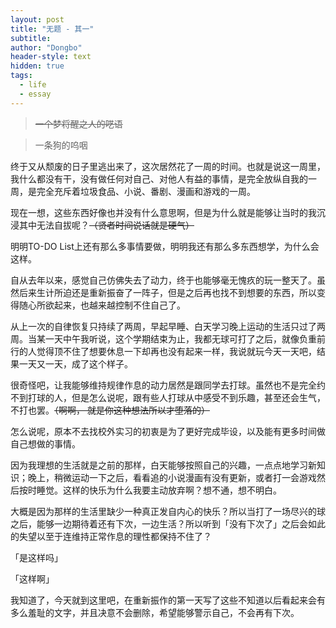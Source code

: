 ```yaml
---
layout: post
title: "无题 - 其一"
subtitle: 
author: "Dongbo"
header-style: text
hidden: true
tags:
  - life
  - essay
---
```


> ~~一个梦将醒之人的呓语~~

> 一条狗的呜咽

终于又从颓废的日子里逃出来了，这次居然花了一周的时间。也就是说这一周里，我什么都没有干，没有做任何对自己、对他人有益的事情，是完全放纵自我的一周，是完全充斥着垃圾食品、小说、番剧、漫画和游戏的一周。

现在一想，这些东西好像也并没有什么意思啊，但是为什么就是能够让当时的我沉浸其中无法自拔呢？~~（贤者时间说话就是硬气）~~

明明TO-DO List上还有那么多事情要做，明明我还有那么多东西想学，为什么会这样。

自从去年以来，感觉自己仿佛失去了动力，终于也能够毫无愧疚的玩一整天了。虽然后来生计所迫还是重新振奋了一阵子，但是之后再也找不到想要的东西，所以变得随心所欲起来，也越来越控制不住自己了。

从上一次的自律恢复只持续了两周，早起早睡、白天学习晚上运动的生活只过了两周。当某一天中午我听说，这个学期结束为止，我都无球可打了之后，就像负重前行的人觉得顶不住了想要休息一下却再也没有起来一样，我说就玩今天一天吧，结果一天又一天，成了这个样子。

很奇怪吧，让我能够维持规律作息的动力居然是跟同学去打球。虽然也不是完全约不到打球的人，但是怎么说呢，跟有些人打球从中感受不到乐趣，甚至还会生气，不打也罢。~~（啊啊， 就是你这种想法所以才堕落的）~~

怎么说呢，原本不去找校外实习的初衷是为了更好完成毕设，以及能有更多时间做自己想做的事情。

因为我理想的生活就是之前的那样，白天能够按照自己的兴趣，一点点地学习新知识；晚上，稍微运动一下之后，看看追的小说漫画有没有更新，或者打一会游戏然后按时睡觉。这样的快乐为什么我要主动放弃啊？想不通，想不明白。

大概是因为那样的生活里缺少一种真正发自内心的快乐？所以当打了一场尽兴的球之后，能够一边期待着还有下次，一边生活？所以听到「没有下次了」之后会如此的失望以至于连维持正常作息的理性都保持不住了？

「是这样吗」

「这样啊」

我知道了，今天就到这里吧，在重新振作的第一天写了这些不知道以后看起来会有多么羞耻的文字，并且决意不会删除，希望能够警示自己，不会再有下次。
